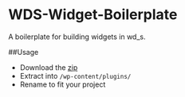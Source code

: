 # WDS-Widget-Boilerplate

A boilerplate for building widgets in wd_s.

##Usage
- Download the [zip](https://github.com/WebDevStudios/WDS-Widget-Boilerplate/archive/master.zip)
- Extract into `/wp-content/plugins/`
- Rename to fit your project